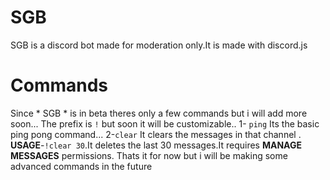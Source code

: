 # SGB
SGB is a discord bot made for moderation only.It is made with discord.js
# Commands
Since * SGB * is in beta theres only a few commands but i will add more soon...
The prefix is ` ! ` but soon it will be customizable..
1- `ping` Its the basic ping pong command...
2-`clear` It clears the messages in that channel . **USAGE**-``` !clear 30 ```.It deletes the last 30 messages.It requires **MANAGE MESSAGES** permissions.
Thats it for now but i will be making some advanced commands in the future
